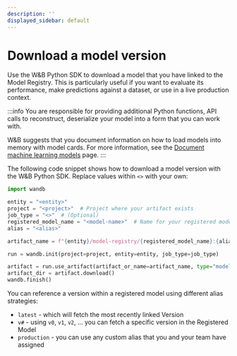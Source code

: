 ```yaml
---
description: ''
displayed_sidebar: default
---
```


# Download a model version

Use the W&B Python SDK to download a model that you have linked to the Model Registry. This is particularly useful if you want to evaluate its performance, make predictions against a dataset, or use in a live production context. 

:::info
You are responsible for providing additional Python functions, API calls to reconstruct, deserialize your model into a form that you can work with. 

W&B suggests that you document information on how to load models into memory with model cards. For more information, see the [Document machine learning models](./create-model-cards.md) page. 
:::

The following code snippet shows how to download a model version with the W&B Python SDK. Replace values within `<>` with your own:

```python
import wandb

entity = "<entity>"
project = "<project>"  # Project where your artifact exists
job_type = "<>"  # (Optional)
registered_model_name = "<model-name>"  # Name for your registered model
alias = "<alias>"

artifact_name = f"{entity}/model-registry/{registered_model_name}:{alias}"

run = wandb.init(project=project, entity=entity, job_type=job_type)

artifact = run.use_artifact(artifact_or_name=artifact_name, type="model")
artifact_dir = artifact.download()
wandb.finish()
```

You can reference a version within a registered model using different alias strategies:

* `latest` - which will fetch the most recently linked Version
* `v#` - using `v0`, `v1`, `v2`, ... you can fetch a specific version in the Registered Model
* `production` - you can use any custom alias that you and your team have assigned


